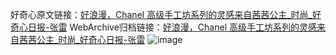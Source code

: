 好奇心原文链接：[好浪漫，Chanel 高级手工坊系列的灵感来自茜茜公主_时尚_好奇心日报-张雷](https://www.qdaily.com/articles/4107.html)
WebArchive归档链接：[好浪漫，Chanel 高级手工坊系列的灵感来自茜茜公主_时尚_好奇心日报-张雷](http://web.archive.org/web/20181017132446/http://www.qdaily.com:80/articles/4107.html)
![image](http://ww3.sinaimg.cn/large/007d5XDpgy1g3vdxvk4n9j30u04zmb29)